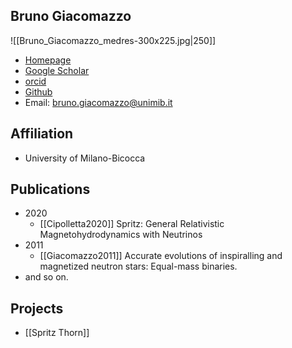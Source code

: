 ## Bruno Giacomazzo

![[Bruno_Giacomazzo_medres-300x225.jpg|250]]

* [Homepage](https://www.brunogiacomazzo.org)
* [Google Scholar](https://scholar.google.com/citations?hl=zh-CN&user=X86jkiMAAAAJ&view_op=list_works&citft=1&email_for_op=yuliumutian%40gmail.com&gmla=AJsN-F7Keg_96MmuQHjDAZA9ciQE7jU60PUiK4xsToOKgGDjSk-31735HVtURfcRTsZZBDC-1iIgmiDySZj28a4pkEEIXizqT1rkGstyZ5aQz80Zfx-CN0Sld-A_n8J5dSwZVj0Hd-0Dx1AiOXl3ztNrEyI-QEmDLN7RrHz-xa5gGL-aUfim4KDaf3th4dvGKGAKkWg_IjxSscdrc8At0ctA7dKogMqBlthzOMKLJQ_zcvXmhI2CIy3csMNGHwO9z_0M8BVWUuHn)
* [orcid](https://orcid.org/0000-0002-6947-4023)
* [Github](https://github.com/bgiacoma)
* Email: bruno.giacomazzo@unimib.it

## Affiliation

* University of Milano-Bicocca

## Publications

- 2020
	- [[Cipolletta2020]] Spritz: General Relativistic Magnetohydrodynamics with Neutrinos
- 2011
	- [[Giacomazzo2011]] Accurate evolutions of inspiralling and magnetized neutron stars: Equal-mass binaries.
- and so on.

## Projects

- [[Spritz Thorn]]